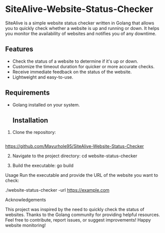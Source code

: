 # SiteAlive-Website-Status-Checker

SiteAlive is a simple website status checker written in Golang that allows you to quickly check whether a website is up and running or down.
It helps you monitor the availability of websites and notifies you of any downtime.

## Features

- Check the status of a website to determine if it's up or down.
- Customize the timeout duration for quicker or more accurate checks.
- Receive immediate feedback on the status of the website.
- Lightweight and easy-to-use.

## Requirements

- Golang installed on your system.

  ## Installation

1. Clone the repository:

   ```sh
  https://github.com/Mayurhole95/SiteAlive-Website-Status-Checker

2. Navigate to the project directory:
   cd website-status-checker

3. Build the executable:
  go build

Usage
Run the executable and provide the URL of the website you want to check:

./website-status-checker -url https://example.com

Acknowledgements

This project was inspired by the need to quickly check the status of websites.
Thanks to the Golang community for providing helpful resources.
Feel free to contribute, report issues, or suggest improvements! Happy website monitoring!



